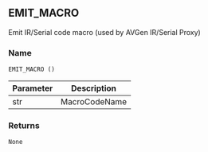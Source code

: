 ## EMIT\_MACRO

Emit IR/Serial code macro (used by AVGen IR/Serial Proxy)


### Name

`EMIT_MACRO ()`


| Parameter | Description   |
| --------- | ------------- |
| str       | MacroCodeName |


### Returns

`None`